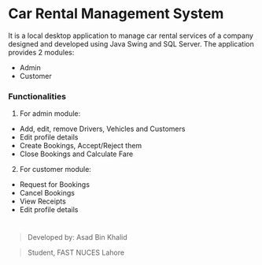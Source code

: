 # Car Rental Management System
It is a local desktop application to manage car rental services of a company designed and developed using Java Swing and SQL Server.
The application provides 2 modules:
- Admin
- Customer

### Functionalities
1. For admin module:
  - Add, edit, remove Drivers, Vehicles and Customers
  - Edit profile details
  - Create Bookings, Accept/Reject them
  - Close Bookings and Calculate Fare

2. For customer module:
  - Request for Bookings
  - Cancel Bookings
  - View Receipts
  - Edit  profile details


#
> Developed by: Asad Bin Khalid

> Student, FAST NUCES Lahore
